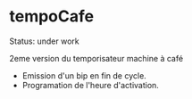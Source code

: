 # tempoCafe
Status: under work

2eme version du temporisateur machine à café
- Emission d'un bip en fin de cycle.
- Programation de l'heure d'activation.